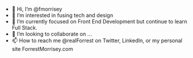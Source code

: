 - 👋 Hi, I’m @fmorrisey
- 👀 I’m interested in fusing tech and design
- 🌱 I’m currently focused on Front End Development but continue to learn Full Stack.
- 💞️ I’m looking to collaborate on ...
- 📫 How to reach me @realForrest on Twitter, LinkedIn, or my personal site ForrestMorrisey.com
